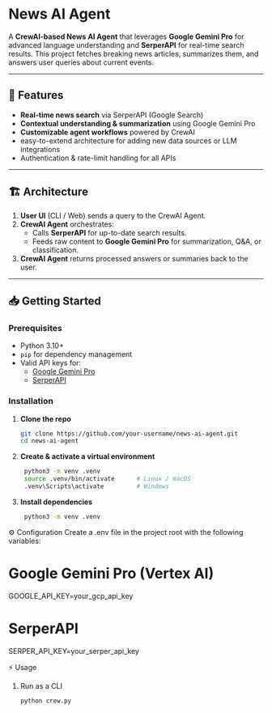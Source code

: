 # News AI Agent

A **CrewAI-based News AI Agent** that leverages **Google Gemini Pro** for advanced language understanding and **SerperAPI** for real-time search results. This project fetches breaking news articles, summarizes them, and answers user queries about current events.

---

## 🚀 Features

- **Real-time news search** via SerperAPI (Google Search)
- **Contextual understanding & summarization** using Google Gemini Pro
- **Customizable agent workflows** powered by CrewAI
- easy-to-extend architecture for adding new data sources or LLM integrations
- Authentication & rate-limit handling for all APIs

---

## 🏗️ Architecture


1. **User UI** (CLI / Web) sends a query to the CrewAI Agent.  
2. **CrewAI Agent** orchestrates:
   - Calls **SerperAPI** for up-to-date search results.
   - Feeds raw content to **Google Gemini Pro** for summarization, Q&A, or classification.
3. **CrewAI Agent** returns processed answers or summaries back to the user.

---

## 📥 Getting Started

### Prerequisites

- Python 3.10+  
- `pip` for dependency management  
- Valid API keys for:
  - [Google Gemini Pro](https://cloud.google.com/vertex-ai/docs/generative-ai/gemini-overview)  
  - [SerperAPI](https://serper.dev/)  

### Installation

1. **Clone the repo**  
   ```bash
   git clone https://github.com/your-username/news-ai-agent.git
   cd news-ai-agent

2. **Create & activate a virtual environment**  
   ```bash
    python3 -m venv .venv
    source .venv/bin/activate      # Linux / macOS
    .venv\Scripts\activate         # Windows

3. **Install dependencies**  
   ```bash
    python3 -m venv .venv

⚙️ Configuration
Create a .env file in the project root with the following variables:

# Google Gemini Pro (Vertex AI)
GOOGLE_API_KEY=your_gcp_api_key

# SerperAPI
SERPER_API_KEY=your_serper_api_key

⚡ Usage
1. Run as a CLI
   ```bash
   python crew.py
